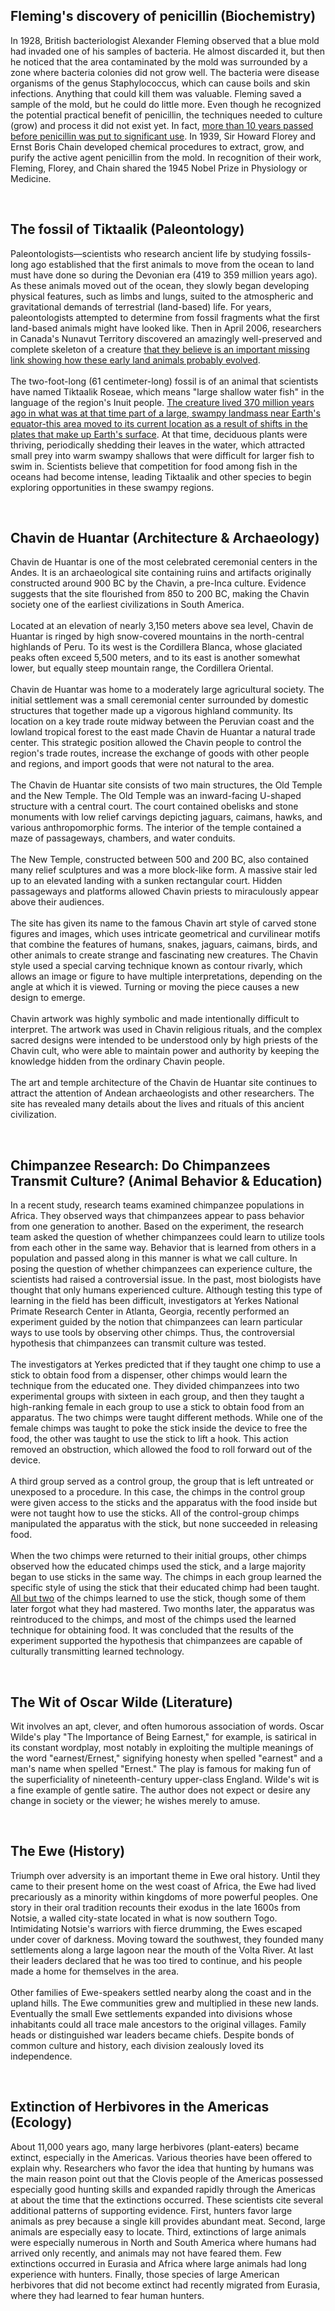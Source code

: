 ## Fleming's discovery of penicillin (Biochemistry)
In 1928, British bacteriologist Alexander Fleming observed that a blue mold had invaded one of his samples of bacteria. He almost discarded it, but then he noticed that the area contaminated by the mold was surrounded by a zone where bacteria colonies did not grow well. The bacteria were disease organisms of the genus Staphylococcus, which can cause boils and skin infections. Anything that could kill them was valuable. Fleming saved a sample of the mold, but he could do little more. Even though he recognized the potential practical benefit of penicillin, the techniques needed to culture (grow) and process it did not exist yet. In fact, <ins>more than 10 years passed before penicillin was put to significant use</ins>. In 1939, Sir Howard Florey and Ernst Boris Chain developed chemical procedures to extract, grow, and purify the active agent penicillin from the mold. In recognition of their work, Fleming, Florey, and Chain shared the 1945 Nobel Prize in Physiology or Medicine.<br/>

<br/>

## The fossil of Tiktaalik (Paleontology)
Paleontologists—scientists who research ancient life by studying fossils- long ago established that the first animals to move from the ocean to land must have done so during the Devonian era (419 to 359 million years ago). As these animals moved out of the ocean, they slowly began developing physical features, such as limbs and lungs, suited to the atmospheric and gravitational demands of terrestrial (land-based) life. For years, paleontologists attempted to determine from fossil fragments what the first land-based animals might have looked like. Then in April 2006, researchers in Canada's Nunavut Territory discovered an amazingly well-preserved and complete skeleton of a creature <ins>that they believe is an important missing link showing how these early land animals probably evolved</ins>.<br/><br/>
The two-foot-long (61 centimeter-long) fossil is of an animal that scientists have named Tiktaalik Roseae, which means "large shallow water fish" in the language of the region's Inuit people. <ins>The creature lived 370 million years ago in what was at that time part of a large, swampy landmass near Earth's equator-this area moved to its current location as a result of shifts in the plates that make up Earth's surface</ins>. At that time, deciduous plants were thriving, periodically shedding their leaves in the water, which attracted small prey into warm swampy shallows that were difficult for larger fish to swim in. Scientists believe that competition for food among fish in the oceans had become intense, leading Tiktaalik and other species to begin exploring opportunities in these swampy regions.<br/>

<br/>

## Chavin de Huantar (Architecture & Archaeology)
Chavin de Huantar is one of the most celebrated ceremonial centers in the Andes. It is an archaeological site containing ruins and artifacts originally constructed around 900 BC by the Chavin, a pre-Inca culture. Evidence suggests that the site flourished from 850 to 200 BC, making the Chavin society one of the earliest civilizations in South America.<br/><br/>
Located at an elevation of nearly 3,150 meters above sea level, Chavin de Huantar is ringed by high snow-covered mountains in the north-central highlands of Peru. To its west is the Cordillera Blanca, whose glaciated peaks often exceed 5,500 meters, and to its east is another somewhat lower, but equally steep mountain range, the Cordillera Oriental.<br/><br/>
Chavin de Huantar was home to a moderately large agricultural society. The initial settlement was a small ceremonial center surrounded by domestic structures that together made up a vigorous highland community. Its location on a key trade route midway between the Peruvian coast and the lowland tropical forest to the east made Chavin de Huantar a natural trade center. This strategic position allowed the Chavin people to control the region's trade routes, increase the exchange of goods with other people and regions, and import goods that were not natural to the area.<br/><br/>
The Chavin de Huantar site consists of two main structures, the Old Temple and the New Temple. The Old Temple was an inward-facing U-shaped structure with a central court. The court contained obelisks and stone monuments with low relief carvings depicting jaguars, caimans, hawks, and various anthropomorphic forms. The interior of the temple contained a maze of passageways, chambers, and water conduits.<br/><br/>
The New Temple, constructed between 500 and 200 BC, also contained many relief sculptures and was a more block-like form. A massive stair led up to an elevated landing with a sunken rectangular court. Hidden passageways and platforms allowed Chavin priests to miraculously appear above their audiences.<br/><br/>
The site has given its name to the famous Chavin art style of carved stone figures and images, which uses intricate geometrical and curvilinear motifs that combine the features of humans, snakes, jaguars, caimans, birds, and other animals to create strange and fascinating new creatures. The Chavin style used a special carving technique known as contour rivarly, which allows an image or figure to have multiple interpretations, depending on the angle at which it is viewed. Turning or moving the piece causes a new design to emerge.<br/><br/>
Chavin artwork was highly symbolic and made intentionally difficult to interpret. The artwork was used in Chavin religious rituals, and the complex sacred designs were intended to be understood only by high priests of the Chavin cult, who were able to maintain power and authority by keeping the knowledge hidden from the ordinary Chavin people.<br/><br/>
The art and temple architecture of the Chavin de Huantar site continues to attract the attention of Andean archaeologists and other researchers. The site has revealed many details about the lives and rituals of this ancient civilization.<br/>

<br/>

## Chimpanzee Research: Do Chimpanzees Transmit Culture? (Animal Behavior & Education)
In a recent study, research teams examined chimpanzee populations in Africa. They observed ways that chimpanzees appear to pass behavior from one generation to another. Based on the experiment, the research team asked the question of whether chimpanzees could learn to utilize tools from each other in the same way. Behavior that is learned from others in a population and passed along in this manner is what we call culture. In posing the question of whether chimpanzees can experience culture, the scientists had raised a controversial issue. In the past, most biologists have thought that only humans experienced culture. Although testing this type of learning in the field has been difficult, investigators at Yerkes National Primate Research Center in Atlanta, Georgia, recently performed an experiment guided by the notion that chimpanzees can learn particular ways to use tools by observing other chimps. Thus, the controversial hypothesis that chimpanzees can transmit culture was tested.<br/><br/>
The investigators at Yerkes predicted that if they taught one chimp to use a stick to obtain food from a dispenser, other chimps would learn the technique from the educated one. They divided chimpanzees into two experimental groups with sixteen in each group, and then they taught a high-ranking female in each group to use a stick to obtain food from an apparatus. The two chimps were taught different methods. While one of the female chimps was taught to poke the stick inside the device to free the food, the other was taught to use the stick to lift a hook. This action removed an obstruction, which allowed the food to roll forward out of the device.<br/><br/>
A third group served as a control group, the group that is left untreated or unexposed to a procedure. In this case, the chimps in the control group were given access to the sticks and the apparatus with the food inside but were not taught how to use the sticks. All of the control-group chimps manipulated the apparatus with the stick, but none succeeded in releasing food.<br/><br/>
When the two chimps were returned to their initial groups, other chimps observed how the educated chimps used the stick, and a large majority began to use sticks in the same way. The chimps in each group learned the specific style of using the stick that their educated chimp had been taught. <ins>All but two</ins> of the chimps learned to use the stick, though some of them later forgot what they had mastered. Two months later, the apparatus was reintroduced to the chimps, and most of the chimps used the learned technique for obtaining food. It was concluded that the results of the experiment supported the hypothesis that chimpanzees are capable of culturally transmitting learned technology.<br/>

<br/>

## The Wit of Oscar Wilde (Literature)
Wit involves an apt, clever, and often humorous association of words. Oscar Wilde's play "The Importance of Being Earnest," for example, is satirical in its constant wordplay, most notably in exploiting the multiple meanings of the word "earnest/Ernest," signifying honesty when spelled "earnest" and a man's name when spelled "Ernest." The play is famous for making fun of the superficiality of nineteenth-century upper-class England. Wilde's wit is a fine example of gentle satire. The author does not expect or desire any change in society or the viewer; he wishes merely to amuse.<br/>

<br/>

## The Ewe (History)
Triumph over adversity is an important theme in Ewe oral history. Until they came to their present home on the west coast of Africa, the Ewe had lived precariously as a minority within kingdoms of more powerful peoples. One story in their oral tradition recounts their exodus in the late 1600s from Notsie, a walled city-state located in what is now southern Togo. Intimidating Notsie's warriors with fierce drumming, the Ewes escaped under cover of darkness. Moving toward the southwest, they founded many settlements along a large lagoon near the mouth of the Volta River. At last their leaders declared that he was too tired to continue, and his people made a home for themselves in the area.<br/><br/>
Other families of Ewe-speakers settled nearby along the coast and in the upland hills. The Ewe communities grew and multiplied in these new lands. Eventually the small Ewe settlements expanded into divisions whose inhabitants could all trace male ancestors to the original villages. Family heads or distinguished war leaders became chiefs. Despite bonds of common culture and history, each division zealously loved its independence.<br/>

<br/>

## Extinction of Herbivores in the Americas (Ecology)
About 11,000 years ago, many large herbivores (plant-eaters) became extinct, especially in the Americas. Various theories have been offered to explain why. Researchers who favor the idea that hunting by humans was the main reason point out that the Clovis people of the Americas possessed especially good hunting skills and expanded rapidly through the Americas at about the time that the extinctions occurred. These scientists cite several additional patterns of supporting evidence. First, hunters favor large animals as prey because a single kill provides abundant meat. Second, large animals are especially easy to locate. Third, extinctions of large animals were especially numerous in North and South America where humans had arrived only recently, and animals may not have feared them. Few extinctions occurred in Eurasia and Africa where large animals had long experience with hunters. Finally, those species of large American herbivores that did not become extinct had recently migrated from Eurasia, where they had learned to fear human hunters.<br/>

<br/>

## 
